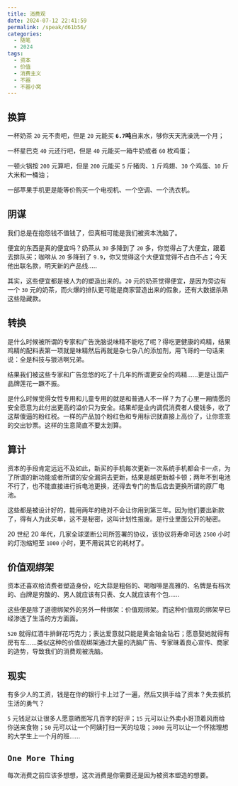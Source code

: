 ```yaml
---
title: 消费观
date: 2024-07-12 22:41:59
permalink: /speak/d61b56/
categories:
  - 随笔
  - 2024
tags:
  - 资本
  - 价值
  - 消费主义
  - 不器
  - 不器小窝
---
```


## 换算

一杯奶茶 `20` 元不贵吧，但是 `20` 元能买 **`6.7`吨**自来水，够你天天洗澡洗一个月；

一杯星巴克 `40` 元还行吧，但是 `40` 元能买一箱牛奶或者 `60` 枚鸡蛋；

一顿火锅按 `200` 元算吧，但是 `200` 元能买 `5` 斤猪肉、`1` 斤鸡翅、`30` 个鸡蛋、`10` 斤大米和一桶油；

一部苹果手机更是能等价购买一个电视机、一个空调、一个洗衣机。

<InArticleAdsense
    data-ad-client="ca-pub-1725717718088510"
    data-ad-slot="7426219401">
</InArticleAdsense>

<!-- more -->

## 阴谋

我们总是在抱怨钱不值钱了，但真相可能是我们被资本洗脑了。

便宜的东西是真的便宜吗？奶茶从 `30` 多降到了 `20` 多，你觉得占了大便宜，跟着去排队买；咖啡从 `20` 多降到了 `9.9`，你又觉得这个大便宜觉得不占白不占；今天他出联名款，明天新的产品线.....

其实，这些便宜都是被人为的塑造出来的。`20` 元的奶茶觉得便宜，是因为旁边有一个 `30` 元的奶茶，而火爆的排队更可能是商家营造出来的假象，还有大数据杀熟这些隐藏款。

## 转换

是什么时候被所谓的专家和广告洗脑说味精不能吃了呢？得吃更健康的鸡精，结果鸡精的配料表第一项就是味精然后再就是杂七杂八的添加剂，用飞哥的一句话来说：全是科技与狠活啊兄弟。

结果我们被这些专家和广告忽悠的吃了十几年的所谓更安全的鸡精......更是让国产品牌莲花一蹶不振。

是什么时候觉得女性专用和儿童专用的就是和普通人不一样？为了心里一厢情愿的安全愿意为此付出更高的溢价只为安全。结果却是业内调侃消费者人傻钱多，收了这帮傻逼的粉红税。一样的产品加个粉红色和专用标识就直接上高价了，让你乖乖的交出钞票。这样的生意简直不要太划算。

## 算计

资本的手段肯定远远不及如此，新买的手机每次更新一次系统手机都会卡一点，为了所谓的新功能或者所谓的安全漏洞去更新，结果是越更新越卡顿；两年不到电池不行了，也不能直接进行拆电池更换，还得去专门的售后店去更换所谓的原厂电池。

这些都是被设计好的，能用两年的绝对不会让你用到第三年。因为他们要出新款了，得有人为此买单，这不是秘密，这叫计划性报废。是行业里面公开的秘密。

20 世纪 20 年代，几家全球垄断公司所签署的协议，该协议将寿命可达 `2500` 小时的灯泡缩短至 `1000` 小时，更不用说其它的耗材了。

## 价值观绑架

资本还喜欢给消费者塑造身份，吃大蒜是粗俗的、喝咖啡是高雅的、名牌是有档次的、白牌是穷酸的、男人就应该有只表、女人就应该有个包......

这些便是除了道德绑架外的另外一种绑架：价值观绑架。而这种价值观的绑架早已经渗透了生活的方方面面。

`520` 就得红酒牛排鲜花巧克力；表达爱意就只能是黄金铂金钻石；愿意娶她就得有房有车......类似这种的价值观绑架通过大量的洗脑广告、专家昧着良心宣传、商家的造势，导致我们的消费观被洗脑。

## 现实

有多少人的工资，钱是在你的银行卡上过了一遍，然后又拱手给了资本？失去抵抗生活的勇气？

`5` 元钱足以让很多人愿意晒图写几百字的好评；`15` 元可以让外卖小哥顶着风雨给你送来食物；`50` 元可以让一个阿姨打扫一天的垃圾；`3000` 元可以让一个怀揣理想的大学生上一个月的班......

## `One More Thing`

每次消费之前应该多想想，这次消费是你需要还是因为被资本塑造的想要。
